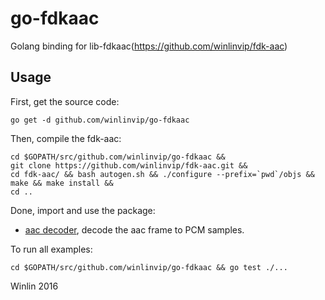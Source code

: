 # go-fdkaac

Golang binding for lib-fdkaac(https://github.com/winlinvip/fdk-aac)

## Usage

First, get the source code:

```
go get -d github.com/winlinvip/go-fdkaac
```

Then, compile the fdk-aac:

```
cd $GOPATH/src/github.com/winlinvip/go-fdkaac &&
git clone https://github.com/winlinvip/fdk-aac.git &&
cd fdk-aac/ && bash autogen.sh && ./configure --prefix=`pwd`/objs && make && make install &&
cd ..
```

Done, import and use the package:

* [aac decoder](dec/example_test.go), decode the aac frame to PCM samples.

To run all examples:

```
cd $GOPATH/src/github.com/winlinvip/go-fdkaac && go test ./...
```

Winlin 2016